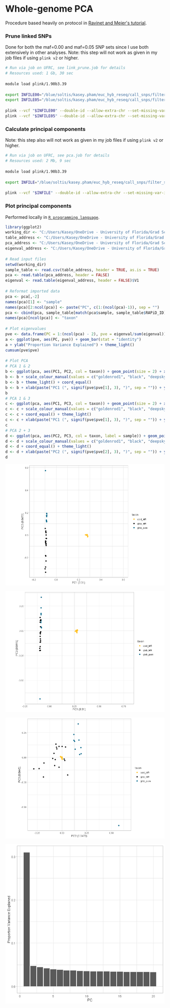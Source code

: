 # Whole-genome PCA
Procedure based heavily on protocol in [Ravinet and Meier's tutorial](https://speciationgenomics.github.io/pca/).

### Prune linked SNPs
Done for both the maf=0.00 and maf=0.05 SNP sets since I use both extensively in other analyses. Note: this step will not work as given in my job files if using `plink v2` or higher.

```bash
# Run via job on UFRC, see link_prune.job for details
# Resources used: 1 Gb, 30 sec

module load plink/1.90b3.39 

export INFILE00="/blue/soltis/kasey.pham/euc_hyb_reseq/call_snps/filter_snps/maf0.00/all_to_ASM1654582_fil_maf0.00_snps.vcf"
export INFILE05="/blue/soltis/kasey.pham/euc_hyb_reseq/call_snps/filter_snps/maf0.05/all_to_ASM1654582_fil_maf0.05_snps.vcf"

plink --vcf "$INFILE00" --double-id --allow-extra-chr --set-missing-var-ids @:# --indep-pairwise 50 10 0.1 --vcf-half-call m --out all_maf0.00
plink --vcf "$INFILE05" --double-id --allow-extra-chr --set-missing-var-ids @:# --indep-pairwise 50 10 0.1 --vcf-half-call m --out all_maf0.05

```

### Calculate principal components
Note: this step also will not work as given in my job files if using `plink v2` or higher.

```bash
# Run via job on UFRC, see pca.job for details
# Resources used: 2 Mb, 9 sec

module load plink/1.90b3.39 

export INFILE="/blue/soltis/kasey.pham/euc_hyb_reseq/call_snps/filter_snps/maf0.05/all_to_ASM1654582_fil_maf0.05_snps.vcf"

plink --vcf "$INFILE" --double-id --allow-extra-chr --set-missing-var-ids @:# --extract all_maf0.05.prune.in --vcf-half-call m --make-bed --pca --out all_maf0.05
```

### Plot principal components
Performed locally in [`R programming language`](https://www.r-project.org/).

```R
library(ggplot2)
working_dir <- "C:/Users/Kasey/OneDrive - University of Florida/Grad School Documents/Projects/euc_hyb_reseq/05.analyses/PCA/"
table_address <- "C:/Users/Kasey/OneDrive - University of Florida/Grad School Documents/Projects/euc_hyb_reseq/00.metadata/03.seq_analysis/sample_spp_table.csv"
pca_address <- "C:/Users/Kasey/OneDrive - University of Florida/Grad School Documents/Projects/euc_hyb_reseq/05.analyses/PCA/all_maf0.05.eigenvec"
eigenval_address <- "C:/Users/Kasey/OneDrive - University of Florida/Grad School Documents/Projects/euc_hyb_reseq/05.analyses/PCA/all_maf0.05.eigenval"

# Read input files
setwd(working_dir)
sample_table <- read.csv(table_address, header = TRUE, as.is = TRUE)
pca <- read.table(pca_address, header = FALSE)
eigenval <- read.table(eigenval_address, header = FALSE)$V1

# Reformat imported data
pca <- pca[,-2]
names(pca)[1] <- "sample"
names(pca)[2:ncol(pca)] <- paste("PC", c(1:(ncol(pca)-1)), sep = "")
pca <- cbind(pca, sample_table[match(pca$sample, sample_table$RAPiD_ID), "Taxon"])
names(pca)[ncol(pca)] <- "taxon"

# Plot eigenvalues
pve <- data.frame(PC = 1:(ncol(pca) - 2), pve = eigenval/sum(eigenval))
a <- ggplot(pve, aes(PC, pve)) + geom_bar(stat = "identity")
a + ylab("Proportion Variance Explained") + theme_light()
cumsum(pve$pve)

# Plot PCA
# PCA 1 & 2
b <- ggplot(pca, aes(PC1, PC2, col = taxon)) + geom_point(size = 2) + xlim(-0.2, 0.6)
b <- b + scale_colour_manual(values = c("goldenrod1", "black", "deepskyblue4"))
b <- b + theme_light() + coord_equal()
b <- b + xlab(paste("PC1 (", signif(pve$pve[1], 3), ")", sep = "")) + ylab(paste("PC2 (", signif(pve$pve[2], 3), ")", sep = ""))
b
# PCA 1 & 3
c <- ggplot(pca, aes(PC1, PC3, col = taxon)) + geom_point(size = 2) + xlim(-0.2, 0.8)
c <- c + scale_colour_manual(values = c("goldenrod1", "black", "deepskyblue4"))
c <- c + coord_equal() + theme_light()
c <- c + xlab(paste("PC1 (", signif(pve$pve[1], 3), ")", sep = "")) + ylab(paste("PC3 (", signif(pve$pve[3], 3), ")", sep = ""))
c
# PCA 2 + 3
d <- ggplot(pca, aes(PC2, PC3, col = taxon, label = sample)) + geom_point(size = 2) + xlim(-0.30, 0.65) + geom_text(hjust=-.1,vjust=.1)
d <- d + scale_colour_manual(values = c("goldenrod1", "black", "deepskyblue4"))
d <- d + coord_equal() + theme_light()
d <- d + xlab(paste("PC2 (", signif(pve$pve[2], 3), ")", sep = "")) + ylab(paste("PC3 (", signif(pve$pve[3], 3), ")", sep = ""))
d
```

![Plot of PC1 vs PC2; PC1 differentiates strongly between _E. cordata_ and _E. globulus_ (both introgressant and pure), while PC2 differentiates between introgressant and pure _E. globulus_, with _E. cordata_ clustering with introgressant _E. globulus_.](https://github.com/kaseykhanhpham/eucalyptus-hybrid-resequencing/blob/main/05.analyses/PCA/pca_12.png "PC1 vs. PC2")

![Plot of PC1 vs PC3; very similar to PC1 vs PC2 but _E. globulus_ populations intergrade more along PC3.](https://github.com/kaseykhanhpham/eucalyptus-hybrid-resequencing/blob/main/05.analyses/PCA/pca_13.png "PC1 vs. PC3")

![Plot of PC2 vs PC3; pure _E. globulus_ seems to cluster slightly away from the other individuals, while _E. cordata_ clusters tightly in the center of a cloud of introgressant _E. globulus_.](https://github.com/kaseykhanhpham/eucalyptus-hybrid-resequencing/blob/main/05.analyses/PCA/pca_23.png "PC2 vs. PC3")

![Barplot of percentage genetic variation explained by each principal component; PC1 explains about 30% of variation, while all other PCs pictured explain about 5%](https://github.com/kaseykhanhpham/eucalyptus-hybrid-resequencing/blob/main/05.analyses/PCA/variance_explained.png "Percent Variance Explained by each PC")